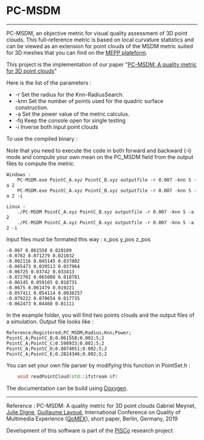 # PC-MSDM
---

PC-MSDM, an objective metric for visual quality assessment of 3D point clouds. This full-reference metric is based on local curvature statistics and can be viewed as an extension for point clouds of the MSDM metric suited for 3D meshes that you can find on the [MEPP plateform](https://github.com/MEPP-team/MEPP). 

This project is the implementation of our paper "[PC-MSDM: A quality metric for 3D point clouds](https://perso.liris.cnrs.fr/guillaume.lavoue/travaux/conference/Qomex2019.pdf)"



Here is the list of the parameters : 

* -r   Set the radius for the Knn-RadiusSearch.
* -knn Set the number of points used for the quadric surface construction.
* -a   Set the power value of the metric calculus.
* -fq Keep the console open for single testing
* -i  Inverse both input point clouds


To use the compiled binary  :
	
Note that you need to execute the code in both forward and backward (-i) mode and compute your own mean on the PC_MSDM field from the output files to compute the metric.
```
Windows : 
	PC-MSDM.exe PointC_A.xyz PointC_B.xyz outputfile -r 0.007 -knn 5 -a 2	  			 
	PC-MSDM.exe PointC_A.xyz PointC_B.xyz outputfile -r 0.007 -knn 5 -a 2 -i 			  
	
Linux : 
	./PC-MSDM PointC_A.xyz PointC_B.xyz outputfile -r 0.007 -knn 5 -a 2				
	./PC-MSDM PointC_A.xyz PointC_B.xyz outputfile -r 0.007 -knn 5 -a 2 -i    			
```

Input files must be formated this way : x_pos y_pos z_pos
```
-0.067 0.061558 0.020109
-0.0782 0.071279 0.021032
-0.062116 0.045145 0.037802
-0.065473 0.039513 0.037964
-0.06725 0.03742 0.033413
-0.072702 0.065008 0.018701
-0.06145 0.059165 0.018731
-0.0675 0.061479 0.019221
-0.057411 0.054114 0.0038257
-0.079222 0.070654 0.017735
-0.062473 0.04468 0.01111		
```

In the example folder, you will find two points clouds and the output files of a simulation.
Output file looks like :
```
Reference;Registered;PC_MSDM;Radius;Knn;Power;
PointC_A;PointC_B;0.061558;0.002;5;2
PointC_A;PointC_C;0.590933;0.002;5;2
PointC_A;PointC_D;0.8874051;0.002;5;2
PointC_A;PointC_E;0.2824346;0.002;5;2
```


You can set your own file parser by modifying this function in PointSet.h : 
```C++
	void readPointCloud(std::ifstream &f) 
```

The documentation can be build using [Doxygen](http://www.doxygen.nl/).



---


Reference : PC-MSDM: A quality metric for 3D point clouds Gabriel Meynet, [Julie Digne](https://perso.liris.cnrs.fr/julie.digne/), [Guillaume Lavoué](https://perso.liris.cnrs.fr/guillaume.lavoue/), International Conference on Quality of Multimedia Experience ([QoMEX](https://www.qomex2019.de/qomexup/)), short paper, Berlin, Germany, 2019 

Development of this software is part of the [PISCo](https://projet.liris.cnrs.fr/pisco/) research project. 
